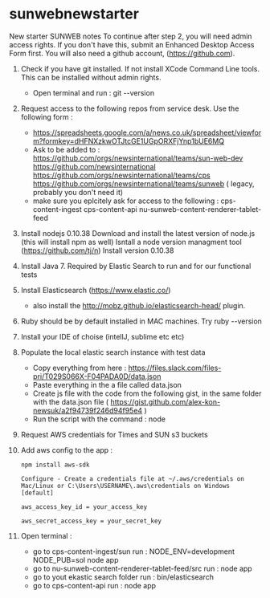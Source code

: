 # sunwebnewstarter
New starter SUNWEB notes
To continue after step 2, you will need admin access rights. If you don't have this, submit an Enhanced Desktop Access Form first.
You will also need a github account, (https://github.com). 

1. Check if you have git installed. If not install XCode Command Line tools. This can be installed without admin rights. 
	-	Open terminal and run : git --version

2. Request access to the following repos from service desk. Use the following form :
	-	https://spreadsheets.google.com/a/news.co.uk/spreadsheet/viewform?formkey=dHFNXzkwOTJtcGE1UGpORXFjYnp1bUE6MQ
	-	Ask to be added to : 
		https://github.com/orgs/newsinternational/teams/sun-web-dev
		https://github.com/newsinternational
		https://github.com/orgs/newsinternational/teams/cps
		https://github.com/orgs/newsinternational/teams/sunweb ( legacy, probably you don't need it)
	-	make sure you eplcitely ask for access to the following : 
		cps-content-ingest
		cps-content-api
		nu-sunweb-content-renderer-tablet-feed

3. Install nodejs 0.10.38
	Download and install the latest version of node.js (this will install npm as well)
	Isntall a node version managment tool (https://github.com/tj/n)
	Install version 0.10.38

4. Install Java 7. Required by Elastic Search to run and for our functional tests

5. Install Elasticsearch (https://www.elastic.co/)
	- also install the http://mobz.github.io/elasticsearch-head/ plugin. 

6. Ruby should be by default installed in MAC machines. Try ruby --version

7. Install your IDE of choise  (intellJ, sublime etc etc)

8. Populate the local elastic search instance with test data
	-	Copy everything from here : https://files.slack.com/files-pri/T029S066X-F04PADA0D/data.json
	-	Paste everything in the a file called data.json
	-	Create js file with the code from the following gist, in the same folder with the data.json file ( https://gist.github.com/alex-kon-newsuk/a2f94739f246d94f95e4 )
	-	Run the script with the command : node <file> 

9. Request AWS credentials for Times and SUN s3 buckets
	
10. Add aws config to the app : 
	
		npm install aws-sdk

		Configure - Create a credentials file at ~/.aws/credentials on Mac/Linux or C:\Users\USERNAME\.aws\credentials on Windows
		[default]

		aws_access_key_id = your_access_key

		aws_secret_access_key = your_secret_key

11. Open terminal :
	-	go to cps-content-ingest/sun
		run : NODE_ENV=development NODE_PUB=sol node app
	-	go to nu-sunweb-content-renderer-tablet-feed/src
  		run : node app
  	-	go to yout ekastic search folder
  		run : bin/elasticsearch		
  	-	go to cps-content-api
  		run : node app


